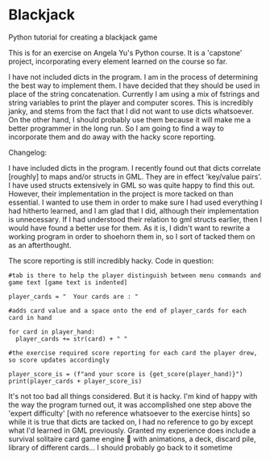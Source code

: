 # Blackjack
Python tutorial for creating a blackjack game

This is for an exercise on Angela Yu's Python course. It is a 'capstone' project, incorporating every element learned on the course so far.

I have not included dicts in the program. I am in the process of determining the best way to implement them. I have decided that they
should be used in place of the string concatenation. Currently I am using a mix of fstrings and string variables to print the player
and computer scores. This is incredibly janky, and stems from the fact that I did not want to use dicts whatsoever. On the other hand,
I should probably use them because it will make me a better programmer in the long run. So I am going to find a way to incorporate them
and do away with the hacky score reporting. 

Changelog:

I have included dicts in the program. I recently found out that dicts correlate [roughly] to maps and/or structs in GML. They are in effect
'key/value pairs'. I have used structs extensively in GML so was quite happy to find this out. However, their implementation in the project is 
more tacked on than essential. I wanted to use them in order to make sure I had used everything I had hitherto learned, and I am glad that I did,
although their implementation is unnecessary. If I had understood their relation to gml structs earlier, then I would have found a better use for them.
As it is, I didn't want to rewrite a working program in order to shoehorn them in, so I sort of tacked them on as an afterthought.

The score reporting is still incredibly hacky. Code in question:

    #tab is there to help the player distinguish between menu commands and game text [game text is indented]
    
    player_cards = "  Your cards are : "
    
    #adds card value and a space onto the end of player_cards for each card in hand
    
    for card in player_hand:
      player_cards += str(card) + " "
      
    #the exercise required score reporting for each card the player drew, so score updates accordingly
    
    player_score_is = (f"and your score is {get_score(player_hand)}")
    print(player_cards + player_score_is)
    
It's not too bad all things considered. But it is hacky. I'm kind of happy with the way the program turned out, it was accomplished one step above the 'expert difficulty' [with no reference whatsoever to the exercise hints] so while it is true that dicts are tacked on, I had no reference to go by except what I'd learned in GML previously. Granted my experience does include a survival solitaire card game engine 🤔 with animations, a deck, discard pile, library of different cards... I should probably go back to it sometime
